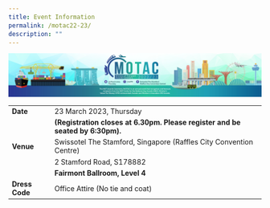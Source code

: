 ```yaml
---
title: Event Information
permalink: /motac22-23/
description: ""
---
```


![kv](/images/hero.png)

|  |  | 
| -------- | -------- |
| **Date**     | 23 March 2023, Thursday     |
|      | **(Registration closes at 6.30pm. Please register and be seated by 6:30pm).**  |
| **Venue**     | Swissotel The Stamford, Singapore (Raffles City Convention Centre)     |
|      | 2 Stamford Road, S178882     |
|      | **Fairmont Ballroom, Level 4**      |
| **Dress Code**    | Office Attire (No tie and coat)     |